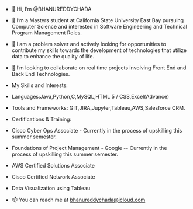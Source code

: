 - 👋 Hi, I’m @BHANUREDDYCHADA
- 👀 I’m a Masters student at California State University East Bay pursuing Computer Science and interested in Software Engineering and Technical Program Management Roles.
- 🌱 I am a problem solver and actively looking for opportunities to contribute my skills towards the development of technologies that utilize data to enhance the quality of life.
- 💞️ I’m looking to collaborate on real time projects involving Front End and Back End Technologies.
- My Skills and Interests:
- Languages:Java,Python,C,MySQL,HTML 5 / CSS,Excel(Advance)
- Tools and Frameworks: GIT,JIRA,Jupyter,Tableau,AWS,Salesforce CRM.
- Certifications & Training:
- Cisco Cyber Ops Associate - Currently in the process of upskilling this summer semester.
- Foundations of Project Management - Google -- Currently in the process of upskilling this summer semester.
- AWS Certified Solutions Associate
- Cisco Certified Network Associate
- Data Visualization using Tableau

- 📫 You can reach me at bhanureddychada@icloud.com

<!---
BHANUREDDYCHADA/BHANUREDDYCHADA is a ✨ special ✨ repository because its `README.md` (this file) appears on your GitHub profile.
You can click the Preview link to take a look at your changes.
--->
